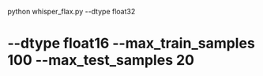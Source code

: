 python whisper_flax.py --dtype float32
# --dtype float16 --max_train_samples 100 --max_test_samples 20

